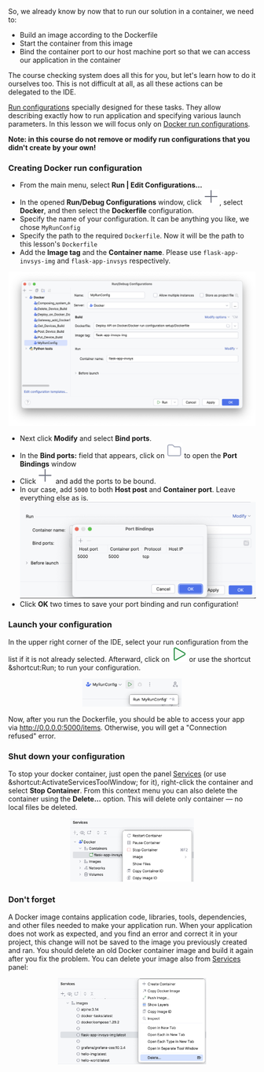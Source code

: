 So, we already know by now that to run our solution in a container, we need to:
- Build an image according to the Dockerfile
- Start the container from this image
- Bind the container port to our host machine port so that we can access our application in the container

The course checking system does all this for you, but let's learn how to do it ourselves too.
This is not difficult at all, as all these actions can be delegated to the IDE.

[Run configurations](https://www.jetbrains.com/help/pycharm/run-debug-configuration.html) specially designed for these tasks. They allow describing exactly how to run application and specifying various launch parameters. In this lesson we will focus only on [Docker run configurations](https://www.jetbrains.com/help/pycharm/docker-run-configurations.html).

**Note: in this course do not remove or modify run configurations that you didn't create by your own!**

### Creating Docker run configuration
- From the main menu, select **Run | Edit Configurations…**
- In the opened **Run/Debug Configurations** window, click ![](images/add.svg), select **Docker**, and then select the **Dockerfile** configuration.
- Specify the name of your configuration. It can be anything you like, we chose `MyRunConfig`
- Specify the path to the required `Dockerfile`. Now it will be the path to this lesson's `Dockerfile`
- Add the **Image tag** and the **Container name**. Please use `flask-app-invsys-img` and `flask-app-invsys` respectively.

![](images/add_configuration.png)

- Next click **Modify** and select **Bind ports**.
- In the **Bind ports:** field that appears, click on ![](images/browse.svg) to open the **Port Bindings** window
- Click ![](images/add.svg) and add the ports to be bound. 
- In our case, add `5000` to both **Host post** and **Container port**. Leave everything else as is.
![](images/port_bindings.png)
- Click **OK** two times to save your port binding and run configuration!

### Launch your configuration
In the upper right corner of the IDE, select your run configuration from the list if it is not already selected. Afterward, click on ![](images/run.svg) or use the shortcut &shortcut:Run; to run your configuration.
<div style="text-align:center;"><img src="images/run_myrunconfig.png" style="width:40%;" alt="Run MyRunConfig"></div>

Now, after you run the Dockerfile, you should be able to access your app via http://0.0.0.0:5000/items. 
Otherwise, you will get a "Connection refused" error.

### Shut down your configuration
To stop your docker container, just open the panel [Services](tool_window://Services) (or use &shortcut:ActivateServicesToolWindow; for it), right-click the container and select **Stop Container**. From this context menu you can also delete the container using the **Delete...** option. This will delete only container — no local files be deleted.
<div style="text-align:center;"><img src="images/stop_container.png" style="width:50%;" alt="Run MyRunConfig"></div>

### Don't forget
A Docker image contains application code, libraries, tools, dependencies, and other files needed to make your application run.
When your application does not work as expected, and you find an error and correct it in your project,
this change will not be saved to the image you previously created and ran. You should delete an old
Docker container image and build it again after you fix the problem.
You can delete your image also from [Services](tool_window://Services) panel:
<div style="text-align:center;"><img src="images/delete_image.png" style="width:60%;" alt="Run MyRunConfig"></div>

<style>
img {
  display: inline !important;
}
</style>
